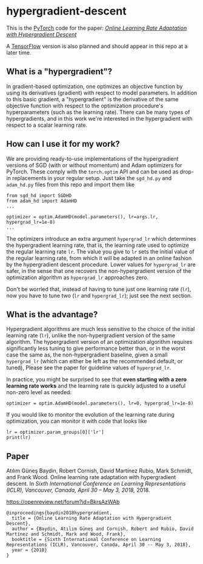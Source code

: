 # hypergradient-descent
This is the [PyTorch](http://pytorch.org/) code for the paper: [_Online Learning Rate Adaptation with Hypergradient Descent_](https://openreview.net/forum?id=BkrsAzWAb)

A [TensorFlow](https://www.tensorflow.org/) version is also planned and should appear in this repo at a later time.

## What is a "hypergradient"?

In gradient-based optimization, one optimizes an objective function by using its derivatives (gradient) with respect to model parameters. In addition to this basic gradient, a "hypergradient" is the derivative of the same objective function with respect to the optimization procedure's hyperparameters (such as the learning rate). There can be many types of hypergradients, and in this work we're interested in the hypergradient with respect to a scalar learning rate.

## How can I use it for my work?

We are providing ready-to-use implementations of the hypergradient versions of SGD (with or without momentum) and Adam optimizers for PyTorch. These comply with the `torch.optim` API and can be used as drop-in replacements in your regular setup. Just take the `sgd_hd.py` and `adam_hd.py` files from this repo and import them like

```
from sgd_hd import SGDHD
from adam_hd import AdamHD
...

optimizer = optim.AdamHD(model.parameters(), lr=args.lr, hypergrad_lr=1e-8)
...
```

The optimizers introduce an extra argument `hypergrad_lr` which determines the hypergradient learning rate, that is, the learning rate used to optimize the regular learning rate `lr`. The value you give to `lr` sets the initial value of the regular learning rate, from which it will be adapted in an online fashion by the hypergradient descent procedure. Lower values for `hypergrad_lr` are safer, in the sense that one recovers the non-hypergradient version of the optimization algorithm as `hypergrad_lr` approaches zero.

Don't be worried that, instead of having to tune just one learning rate (`lr`), now you have to tune two (`lr` and `hypergrad_lr`); just see the next section.

## What is the advantage?
Hypergradient algorithms are much less sensitive to the choice of the initial learning rate (`lr`), unlike the non-hypergradient version of the same algorithm. The hypergradient version of an optimization algorithm requires significantly less tuning to give performance better than, or in the worst case the same as, the non-hypergradient baseline, given a small `hypergrad_lr` (which can either be left as the recommended default, or tuned), Please see the paper for guideline values of `hypergrad_lr`.

In practice, you might be surprised to see that **even starting with a zero learning rate works** and the learning rate is quickly adjusted to a useful non-zero level as needed:
```
optimizer = optim.AdamHD(model.parameters(), lr=0, hypergrad_lr=1e-8)
```

If you would like to monitor the evolution of the learning rate during optimization, you can monitor it with code that looks like

```
lr = optimizer.param_groups[0]['lr']
print(lr)
```

## Paper
Atılım Güneş Baydin, Robert Cornish, David Martı́nez Rubio, Mark Schmidt, and Frank Wood. Online learning rate adaptation with hypergradient descent. In _Sixth International
Conference on Learning Representations (ICLR), Vancouver, Canada, April 30 – May 3, 2018,_ 2018.

https://openreview.net/forum?id=BkrsAzWAb

```
@inproceedings{baydin2018hypergradient,
  title = {Online Learning Rate Adaptation with Hypergradient Descent},
  author = {Baydin, Atılım Güneş and Cornish, Robert and Rubio, David Martínez and Schmidt, Mark and Wood, Frank},
  booktitle = {Sixth International Conference on Learning Representations (ICLR), Vancouver, Canada, April 30 -- May 3, 2018},
  year = {2018}
}
```

